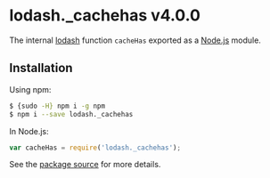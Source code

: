 # lodash._cachehas v4.0.0

The internal [lodash](https://lodash.com/) function `cacheHas` exported as a [Node.js](https://nodejs.org/) module.

## Installation

Using npm:
```bash
$ {sudo -H} npm i -g npm
$ npm i --save lodash._cachehas
```

In Node.js:
```js
var cacheHas = require('lodash._cachehas');
```

See the [package source](https://github.com/lodash/lodash/blob/4.0.0-npm-packages/lodash._cachehas) for more details.
